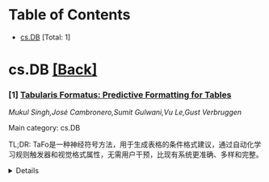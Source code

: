 <div id=toc></div>

# Table of Contents

- [cs.DB](#cs.DB) [Total: 1]


<div id='cs.DB'></div>

# cs.DB [[Back]](#toc)

### [1] [Tabularis Formatus: Predictive Formatting for Tables](https://arxiv.org/abs/2508.11121)
*Mukul Singh,José Cambronero,Sumit Gulwani,Vu Le,Gust Verbruggen*

Main category: cs.DB

TL;DR: TaFo是一种神经符号方法，用于生成表格的条件格式建议，通过自动化学习规则触发器和视觉格式属性，无需用户干预，比现有系统更准确、多样和完整。


<details>
  <summary>Details</summary>
Motivation: 电子表格软件中条件格式规则的创建复杂，需要技术知识和经验，存在用户不了解、规则创建困难和用户界面不足等挑战。

Method: TaFo是一种神经符号方法，灵感来自基于组件的合成系统，并扩展了语言模型的语义知识和保持多样性的规则排名。它独特地结合了基于值的格式，自动学习规则触发器和相关的视觉格式属性，消除了对用户规范的依赖。

Result: TaFo在匹配用户添加的真实规则方面，比现有系统表现更好，准确性、多样性和完整性更高，性能提升了15.6%—26.5%。

Conclusion: TaFo通过自动化和预测性的方式，解决了条件格式规则创建的复杂性，显著优于现有系统。

Abstract: Spreadsheet manipulation software are widely used for data management and
analysis of tabular data, yet the creation of conditional formatting (CF) rules
remains a complex task requiring technical knowledge and experience with
specific platforms. In this paper we present TaFo, a neuro-symbolic approach to
generating CF suggestions for tables, addressing common challenges such as user
unawareness, difficulty in rule creation, and inadequate user interfaces. TaFo
takes inspiration from component based synthesis systems and extends them with
semantic knowledge of language models and a diversity preserving rule
ranking.Unlike previous methods focused on structural formatting, TaFo uniquely
incorporates value-based formatting, automatically learning both the rule
trigger and the associated visual formatting properties for CF rules. By
removing the dependency on user specification used by existing techniques in
the form of formatted examples or natural language instruction, TaFo makes
formatting completely predictive and automated for the user. To evaluate TaFo,
we use a corpus of 1.8 Million public workbooks with CF and manual formatting.
We compare TaFo against a diverse set of symbolic and neural systems designed
for or adapted for the task of table formatting. Our results show that TaFo
generates more accurate, diverse and complete formatting suggestions than
current systems and outperforms these by 15.6\%--26.5\% on matching user added
ground truth rules in tables.

</details>
